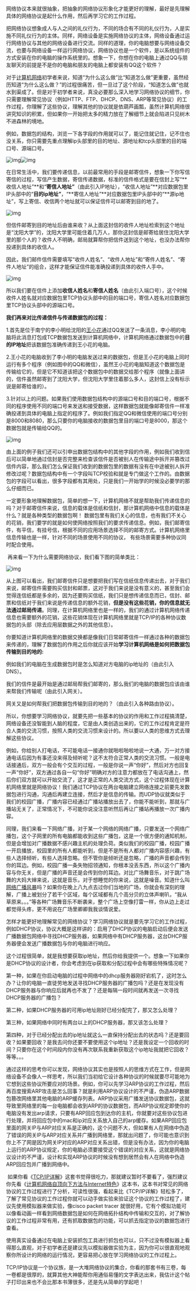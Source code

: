 网络协议本来就很抽象，把抽象的网络协议形象化才能更好的理解，最好是先理解具体的网络协议是起什么作用，然后再学习它的工作过程。

把网络协议想象成人与人之间的礼仪行为，不同的场合有不同的礼仪行为，人是实施不同礼仪行为的主体。同样，网络设备是实施网络协议的主体，网络设备通过运行网络协议与其他的网络设备进行交流。同样的道理，你的电脑想要与网络设备交流，也要与网络设备一样运行网络协议，网络协议也是一个软件，是以系统组件的方式安装在你的电脑的操作系统里的。想象一下，你想在你的电脑上通过QQ与朋友聊天的前提是不是你的电脑和朋友的电脑上都安装有QQ这个软件？

对于[计算机网络](https://www.zhihu.com/search?q=计算机网络&search_source=Entity&hybrid_search_source=Entity&hybrid_search_extra={"sourceType"%3A"answer"%2C"sourceId"%3A124733136})初学者来说，知道“为什么这么做”比“知道怎么做”更重要，虽然经历知道“为什么这么做？”的过程很痛苦，但一旦过了这个阶段，“知道怎么做”也就水到渠成了。但是对于初学者来说，真没必要那么深入地学习网络协议的细节，你只需要理解常见协议（例如HTTP、FTP、DHCP、DNS、ARP等常见协议）的工作过程，你理解了这些协议，理解其他的协议就是依葫芦画瓢，虽然计算机网络很讲究知识的积累，但如果你一开始把太多的精力放在了解细节上就会陷进只见树木不进森林的境地。

例如，数据包的结构，浏览一下各字段的作用就可以了，能记住就记住，记不住也没关系，你只需要先重点理解ip头部里的目的地址、源地址和tcp头部里的目的端口号、源端口号。

![img]()![img](TCPIP协议.assets/v2-b336a50e1d671a5ef82f532c492474fe_1440w.jpg)



 在日常生活中，我们要传递信息，以前最常用的手段是邮寄信件，想象一下你写信寄信的过程，写信产生数据，寄信传递数据，标准的信件格式是要在信封上写“**收信人地址”**和“**寄信人地址”**（由此引入IP地址），“收信人地址”**对应数据包里IP头部中的“**目的ip地址”**，“**寄信人地址”**对应数据包里IP头部中的“**源ip地址”，写上寄信、收信两个地址就可以保证信件可以邮寄到目的地了。

![img](TCPIP协议.assets/v2-5eea93c9e2e93e95154cd9c28b8baf6b_1440w.jpg)

但信件邮寄到目的地址后由谁来收？从上面这封信的收件人地址检索到这个地址是“沈阳大学”的，沈阳大学里可能住着几万人，那你这封信是邮寄给居住沈阳大学里的那个人的？收件人不明确，邮局就算帮你把信件送到这个地址，也没办法帮你投递到具体的收信人。

因此，我们邮件信件需要填写“收件人姓名”、“收件人地址”和“寄件人姓名”、“寄件人地址”的组合，这样才能保证信件能准确投递到具体的收件人手中。

![img](TCPIP协议.assets/v2-7d2263e0134aa3edfd5aa12e20378923_1440w.jpg)



所以我们要在信件上添加**收信人姓名**和**寄信人姓名**（由此引入端口号），这个时候收件人姓名就对应数据包里TCP协议头部中的目的端口号，寄信人姓名对应数据包里TCP协议头部中的源端口号。

**我们再来对比传递信件与传递数据包的过程：**

1.首先是位于南宁的李小明给沈阳的[王小花](https://www.zhihu.com/search?q=王小花&search_source=Entity&hybrid_search_source=Entity&hybrid_search_extra={"sourceType"%3A"answer"%2C"sourceId"%3A124733136})通过QQ发送了一条消息，李小明的电脑将此消息打包成TCP数据包发送到计算机网络中，计算机网络通过数据包中的**目的IP地址**把该数据包准确传递到王小花的电脑。

2.王小花的电脑收到了李小明的电脑发送过来的数据包，但是王小花的电脑上同时运行有多个程序（例如图中的QQ和微信），虽然王小花的电脑知道这个数据包是传输给它的，但是它不知道该把这个数据包中的数据交给那个程序（就像上面讲的，信件虽然邮寄到了沈阳大学，但沈阳大学里住着那么多人，这封信上没有标示说是邮寄给谁的）。

3.针对以上的问题。如果我们使用数据包结构中的源端口号和目的端口号，根据不同的程序使用不同的端口号来发送和接受数据，这样数据包就能像邮寄信件一样准确投递到具体的电脑上指定的程序了。例如我们指定QQ和微信使用的端口号分别是8000和8080，那么只要你的电脑接收的数据包里目的端口号是8000，那这个数据包就是传输给QQ的。

![img](TCPIP协议.assets/v2-5eb9bd32e989d1ee787fd1584fbf2bc2_1440w.jpg)

​      由上面的例子我们还可以引申出数据包结构中的其他字段的作用，例如我们收到信后可以简单地通过信封是否完整来检查该信件是否被别人在传输途中拆开并篡改过信件内容，那么我们怎么保证我们收到的数据包里的数据有没有在中途被别人拆开修改过呢？数据包结构中有一个字段叫TCP校验和就是专门做这个工作的。由数据包的字段可以看出，很多字段都有其用处，只是我们一开始学的时候没必要学的那么仔细而已。

​     一定要形象地理解数据包，简单的想一下，计算机网络不就是帮助我们传递信息的吗？对于邮寄信件来说，信息的载体是信纸和信封，那计算机网络中信息的载体是什么？就是各种类型的数据包啊！ 数据包里有我们关心的信息，也有我们不关心的花销，我们要学的就是如何使网络按照我们的要求传递信息。例如，我们邮寄信件，有平信，有挂号信，根据不同的应用场景选择不同的邮寄方式。计算机网络里信息传输也是一样，针对不同的场景使用不同的协议， 有些场景需要多种协议同时配合使用。     

​    再来看一下为什么需要网络协议，我们看下图的简单类比：

![img](TCPIP协议.assets/v2-c3838237fb8de37bb00ac390667d3dd0_1440w.jpg)

   从上图可以看出，我们邮寄信件只是想要把我们写在信纸信息传递出去，对于我们来说，邮寄信件需要购买信封和邮票，这对于我们来说是没有意义的，甚至我们会觉得连信纸都是多余的，因为还要购买信纸，我们只是想传递信息而已，信封、邮票和信纸对于我们来说是传递信息的额外花销，**但是没有这些花销，你的信息就无法通过邮局传递**。同理，在计算机网络里也是一样的，我们的通过计算机网络传递信息也需要额外的花销，这些花销体现在计算机网络里就是TCP/IP的各种协议数据包的头部（除去应用层数据之外的其他信息）。

​    你要知道计算机网络里的数据交换都是像我们日常邮寄信件一样通过各种的数据包来传递的，理解了数据包的作用之后你就应该开始**学习计算机网络是如何把数据包传输到目的地的:**

例如我们的电脑在生成数据包时是怎么知道对方电脑的ip地址的（由此引入DNS）。

我们的信件是最开始是通过邮局帮我们邮寄的，那么我们的电脑的数据包应该由谁来帮我们传输呢（由此引入网关）。

网关又是如何帮我们把数据包传输到目的地的？（由此引入各种路由协议）。

所以，你想要学习网络协议，就要先把一些基本的协议的作用和工作过程搞清楚，网络设备还没智能到人脑的程度，它是由人类创造出来的，它的工作过程肯定是符合人类的交流习惯，按照人类的交流习惯来设计的。所以要以人类的思维方式去理解这些协议。

​		例如，你给别人打电话，不可能电话一接通你就啪啦啪啦地说一大通，万一对方接通电话后因为有事还没来得及倾听呢？这不太符合正常人类的交流习惯。一般是电话接通后，双方一般会有个交互的过程，一般是你说一声“你好”，然后对方也回复一声“你好”，双方通过各自一句“你好”明确对方的注意力都放在了电话沟通上，然后你们双方就可以开始交流了，这才是正常的人类交流方式，这个过程体现在计算机网络里就是网络协议！我们通过TCP协议在两台电脑建立网络连接之前要先发数据包进行沟通，沟通后再建立连接，然后才是信息的传输。而UDP协议就类似于我们的校园广播，广播内容已经通过广播站播放出去了，你能不能听到，那就与广播站无关了，正常情况下，不可能你说没注意听然后再让广播站再播放一次广播内容。

​		同理，我们来看一下网络广播，对于某一个网络的网络广播，只要发送一个网络广播包，这个子网里的所有电脑都能收到这些广播包，这是一个很方便的通知机制，但是会增加对广播数据不感兴趣主机的处理负荷。类似我们的校园广播，校园广播一开启播放，校园里的所有人都能听到，但是不是所有人都对广播内容感兴趣，有些人选择倾听，有些人选择忽略。但不管你是倾听还是忽略，广播的声音都会传到你的耳边。例如，校园广播一条失物招领通知，你根本没丢东西，所以这个广播内容与你无关，但是广播的声音还是会传到你的耳边。对比广场舞音乐，对于跳广场舞的大妈大婶来说，这就是音乐，对于想睡觉的你来说，这就是噪音。知道什么叫[网络广播风暴](https://www.zhihu.com/search?q=网络广播风暴&search_source=Entity&hybrid_search_source=Entity&hybrid_search_extra={"sourceType"%3A"answer"%2C"sourceId"%3A124733136})吗？如果你在晚上八九点去过你们当地的广场，你就会有深刻的理解，广播上被划分了若干个区域，每个区域都有几个高分贝的立体声喇叭，“我从草原来。。。”等各种广场舞音乐不断袭来，整个广场上空像打雷一样，你从边上走过都觉得头疼，更不用说在广场里卿卿我我谈情说爱。

​		怎样才能更好地理解常见的网络协议？学习网络协议就是要先学习它的工作过程，例如DHCP协议，协议大概是这样讲的：启用了DHCP协议的电脑启动后便会发送广播数据包网络中寻找DHCP服务器，如果网络中有DHCP服务器，这台DHCP服务器便会发送广播数据包与你的电脑进行响应。

​		这个过程很简单，就是我想要获取ip地址，然后你给我提供一个。想象一下如果你是DHCP协议的设计者，你会考虑到在ip获取和分配过程中会有哪些特殊情况呢？

第一种，如果在你启动电脑的过程中网络中的dhcp服务器刚好宕机了，这时怎么办？让你的电脑一直徒劳地发送寻找DHCP服务器的广播包吗？还是在发现没有DHCP服务器与你响应后就再也不发了？还是每隔一段时间就再发送一次寻找DHCP服务器的广播包？

第二种，如果DHCP服务器的可用ip地址刚好已经分配完了，那又怎么处理？

第三种，如果网络中同时有两台以上的DHCP服务器，那又该怎么处理？

第四种，对于已经分配出去的ip地址就这么一直保持分配出去的状态吗？还是要回收？如果要回收？是我去问你还要不要使用这个ip地址？还是我设定一个回收的时间？只要你在这个时间段内你没有再次联系我重新获取这个ip地址我就把它回收？等等。。。

​		通过这样的思考你可以发现，网络协议其实也是按照人的思维方式在工作，但是网络设备不会像人一样思考，所以我们当初给它设计各种协议的时候就要尽可能地为它想到这些协议所要应对的场景。例如，你可以先学习ARP协议的工作过程，然后再百度搜索ARP攻击是怎么回事？就是利用ARP协议设计的不严谨，伪造ARP数据包篡改网络里其他电脑的ARP缓存列表。ARP协议采用广播发送协议数据包，这就导致里网络里的每一台电脑都会收到ARP的协议数据包，而ARP协议规定即使你的电脑没有发出arp请求，只要有ARP回应包到达你的主机，你就要对这些协议包进行处理，并将回应包中的mac和ip对应关系放入自己的arp缓存。如果ARP回应包里面的网关IP与ARP对应关系是正确的，这个问题不大，但如果有人在网络中伪造了错误的网关IP与ARP对应关系并广播到网络里，那就出问题了，你可能也意识到你上不了网是因为网关IP对应的ARP对应关系出错，但是没有办法，因为你的电脑上运行的ARP协议规定，你的电脑必须要接受这个错误的对应关系，这就是网络协议设计的不严谨，设计和实现ARP协议的时候没有想到居然会有人在网络中伪造ARP回应包并广播到网络中。

​		如果你看《[TCP/IP详解](https://www.zhihu.com/search?q=TCP%2FIP详解&search_source=Entity&hybrid_search_source=Entity&hybrid_search_extra={"sourceType"%3A"answer"%2C"sourceId"%3A124733136})》这套书觉得很吃力，那就建议暂时不要看了，强烈建议你先看《[计算机网络自顶向下方法与Internet特色](https://www.zhihu.com/search?q=计算机网络自顶向下方法与Internet特色&search_source=Entity&hybrid_search_source=Entity&hybrid_search_extra={"sourceType"%3A"answer"%2C"sourceId"%3A124733136})》这本书，这本书对常见的网络协议的工作过程进行了分析，可读性很强，看起来比《TCP/IP详解》轻松多了，了解了常见协议的工作过程你就可以动手做实验来验证这个协议的工作过程了，建议先使用模拟器来做实验，像cisco packet tracer 就很好用，它有个模拟功能可以像看动画一样看到网络数据包是如何在网络拓扑结构中传输和交互的，对了解协议的工作过程非常有用，还有抓取数据包的功能，可以抓去指定协议的数据包进行查看。

​		使用真实设备通过在电脑上安装抓包工具进行抓包也可以，只不过没有模拟器上看得那么直观，对于初学者还是建议先以模拟器做实验为主，因为你可以很直观地观察你所设计的网络的运行情况，更容易把心放在学习网络协议的工作过程上。

​		TCP/IP协议是一个协议族，是一大堆网络协议的集合，你看的那套书有三卷，每一卷都是很厚的，就算其他大神能帮你用通俗易懂的文字表达出来，我估计这个帖子打印出来也不会比那本书薄很多，还是先从简单的学起吧！